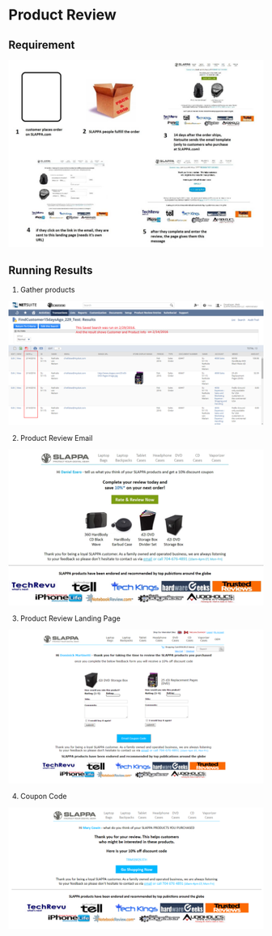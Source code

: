 # Product Review

<!-- ![demo](/images/port_sca_1.png) -->

## Requirement

![demo](/img/00_Product_Review_Workflow.jpg)

## Running Results

1. Gather products

![savedsearch](/img/3_0_Saved_Search.png)

2. Product Review Email

![email](/img/3_1_Product_Review_Email.jpg)

3. Product Review Landing Page

![landingpage](/img/4_Product_Review_Lading_Page.png)

4. Coupon Code

![coupon code](/img/5_Coupon_Code_Email.png)
